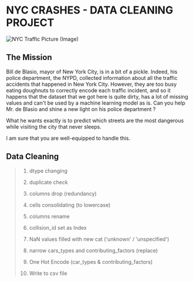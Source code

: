 # NYC CRASHES - DATA CLEANING PROJECT

![NYC Traffic Picture (Image)](https://assets.bwbx.io/images/users/iqjWHBFdfxIU/iyCf091K_jqk/v0/-1x-1.jpg)

## The Mission

Bill de Blasio, mayor of New York City, is in a bit of a pickle. Indeed, his police department, the NYPD, collected information about all the traffic accidents that happened in New York City. However, they are too busy eating doughnuts to correctly encode each traffic incident, and so it happens that the dataset that we got here is quite dirty, has a lot of missing values and can't be used by a machine learning model as is. Can you help Mr. de Blasio and shine a new light on his police department ?

What he wants exactly is to predict which streets are the most dangerous while visiting the city that never sleeps.

I am sure that you are well-equipped to handle this. 

## Data Cleaning

>1. dtype changing
>
>2. duplicate check
>
>3. columns drop (redundancy)
>
>4. cells consolidating (to lowercase)
>
>5. columns rename
>
>6. collision_id set as Index
>
>7. NaN values filled with new cat ('unknown' / 'unspecified')
>
>8. narrow cars_types and contributing_factors (replace)
>
>9. One Hot Encode (car_types & contributing_factors)
>
>10. Write to csv file
>

